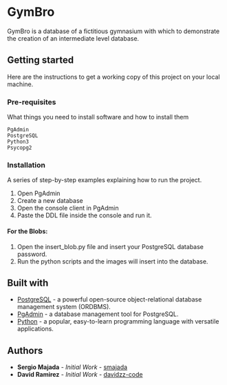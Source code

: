 # GymBro

GymBro is a database of a fictitious gymnasium with which to demonstrate the creation of an intermediate level database.

## Getting started

Here are the instructions to get a working copy of this project on your local machine.

### Pre-requisites

What things you need to install software and how to install them

```
PgAdmin
PostgreSQL
Python3
Psycopg2
```

### Installation

A series of step-by-step examples explaining how to run the project.


1. Open PgAdmin
2. Create a new database
3. Open the console client in PgAdmin
4. Paste the DDL file inside the console and run it.

#### For the Blobs:
1. Open the insert_blob.py file and insert your PostgreSQL database password.
2. Run the python scripts and the images will insert into the database.
## Built with

- [PostgreSQL](https://https://www.postgresql.org/) - a powerful open-source object-relational database management system (ORDBMS).
- [PgAdmin](https://www.pgadmin.org/) - a database management tool for PostgreSQL.
- [Python](https://docs.python.org/3/) - a popular, easy-to-learn programming language with versatile applications.

## Authors

- **Sergio Majada** - *Initial Work* - [smajada](https://github.com/smajada)
- **David Ramirez** - *Initial Work* - [davidzz-code](https://github.com/davidzz-code)
